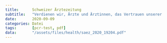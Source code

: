 ```yaml
---
title:      Schweizer Ärztezeitung
subtitle:   "Verdienen wir, Ärzte und Ärztinnen, das Vertrauen unserer Patienten und Patientinnen in Sachen Corona?"
date:       2020-09-09
categories: Datei
tags:       [pcr-test, pdf]
data:       "/assets/files/health/saez_2020_19204.pdf"
---
```

